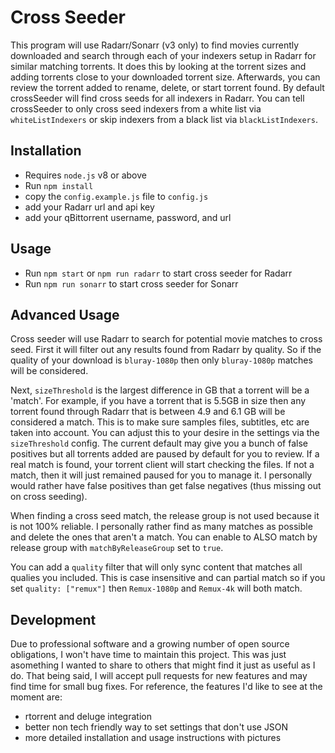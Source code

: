 # Cross Seeder

This program will use Radarr/Sonarr (v3 only) to find movies currently downloaded and search through each of your indexers setup in Radarr for similar matching torrents. 
It does this by looking at the torrent sizes and adding torrents close to your downloaded torrent size. 
Afterwards, you can review the torrent added to rename, delete, or start torrent found.
By default crossSeeder will find cross seeds for all indexers in Radarr. You can tell crossSeeder to only cross seed indexers from a white list via `whiteListIndexers` or skip indexers from a black list via `blackListIndexers`.

## Installation

* Requires `node.js` v8 or above
* Run `npm install`
* copy the `config.example.js` file to `config.js`
* add your Radarr url and api key
* add your qBittorrent username, password, and url
  
## Usage

* Run `npm start` or `npm run radarr` to start cross seeder for Radarr
* Run `npm run sonarr` to start cross seeder for Sonarr

## Advanced Usage

Cross seeder will use Radarr to search for potential movie matches to cross seed. First it will filter out any results found from Radarr by quality. So if the quality of your download is `bluray-1080p` then only `bluray-1080p` matches will be considered.

Next, `sizeThreshold` is the largest difference in GB that a torrent will be a 'match'. For example, if you have a torrent that is 5.5GB in size then any torrent found through Radarr that is between 4.9 and 6.1 GB will be considered a match. This is to make sure samples files, subtitles, etc are taken into account. You can adjust this to your desire in the settings via the `sizeThreshold` config. The current default may give you a bunch of false positives but all torrents added are paused by default for you to review. If a real match is found, your torrent client will start checking the files. If not a match, then it will just remained paused for you to manage it. I personally would rather have false positives than get false negatives (thus missing out on cross seeding).

When finding a cross seed match, the release group is not used because it is not 100% reliable. I personally rather find as many matches as possible and delete the ones that aren't a match. You can enable to ALSO match by release group with `matchByReleaseGroup` set to `true`.

You can add a `quality` filter that will only sync content that matches all qualies you included. This is case insensitive and can partial match so if you set `quality: ["remux"]` then `Remux-1080p` and `Remux-4k` will both match.

## Development

Due to professional software and a growing number of open source obligations, I won't have time to maintain this project. This was just asomething I wanted to share to others that might find it just as useful as I do. That being said, I will accept pull requests for new features and may find time for small bug fixes. For reference, the features I'd like to see at the moment are:

* rtorrent and deluge integration
* better non tech friendly way to set settings that don't use JSON
* more detailed installation and usage instructions with pictures